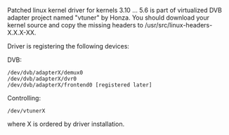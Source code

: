 Patched linux kernel driver for kernels 3.10 ... 5.6 is part of virtualized DVB
adapter project named "vtuner" by Honza.
You should download your kernel source and copy the missing headers to /usr/src/linux-headers-X.X.X-XX.

Driver is registering the following devices:

DVB:

    /dev/dvb/adapterX/demux0
    /dev/dvb/adapterX/dvr0
    /dev/dvb/adapterX/frontend0 [registered later]

Controlling:

    /dev/vtunerX

where X is ordered by driver installation.

